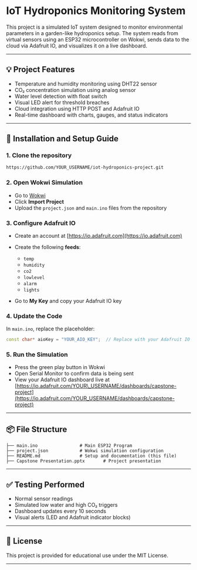 # IoT Hydroponics Monitoring System

This project is a simulated IoT system designed to monitor environmental parameters in a garden-like hydroponics setup. The system reads from virtual sensors using an ESP32 microcontroller on Wokwi, sends data to the cloud via Adafruit IO, and visualizes it on a live dashboard.

---

## 💡 Project Features

* Temperature and humidity monitoring using DHT22 sensor
* CO₂ concentration simulation using analog sensor
* Water level detection with float switch
* Visual LED alert for threshold breaches
* Cloud integration using HTTP POST and Adafruit IO
* Real-time dashboard with charts, gauges, and status indicators

---

## 🔧 Installation and Setup Guide

### 1. Clone the repository

```bash
https://github.com/YOUR_USERNAME/iot-hydroponics-project.git
```

### 2. Open Wokwi Simulation

* Go to [Wokwi](https://wokwi.com)
* Click **Import Project**
* Upload the `project.json` and `main.ino` files from the repository

### 3. Configure Adafruit IO

* Create an account at [https://io.adafruit.com](https://io.adafruit.com)
* Create the following **feeds**:

  * `temp`
  * `humidity`
  * `co2`
  * `lowlevel`
  * `alarm`
  * `lights`
* Go to **My Key** and copy your Adafruit IO key

### 4. Update the Code

In `main.ino`, replace the placeholder:

```cpp
const char* aioKey = "YOUR_AIO_KEY";  // Replace with your Adafruit IO key
```

### 5. Run the Simulation

* Press the green play button in Wokwi
* Open Serial Monitor to confirm data is being sent
* View your Adafruit IO dashboard live at [https://io.adafruit.com/YOUR\_USERNAME/dashboards/capstone-project](https://io.adafruit.com/YOUR_USERNAME/dashboards/capstone-project)

---

## 📦 File Structure

```
├── main.ino                # Main ESP32 Program
├── project.json            # Wokwi simulation configuration
├── README.md               # Setup and documentation (this file)
├── Capstone Presentation.pptx       # Project presentation 
```

---

## ✅ Testing Performed

* Normal sensor readings
* Simulated low water and high CO₂ triggers
* Dashboard updates every 10 seconds
* Visual alerts (LED and Adafruit indicator blocks)

---

## 📄 License

This project is provided for educational use under the MIT License.

---
